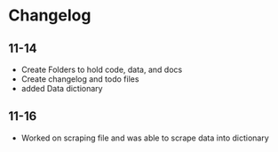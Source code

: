 # Changelog

## 11-14
- Create Folders to hold code, data, and docs
- Create changelog and todo files
- added Data dictionary

## 11-16
- Worked on scraping file and was able to scrape data into dictionary